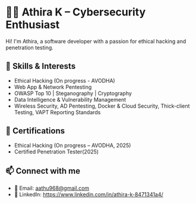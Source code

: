# 👩‍💻 Athira K – Cybersecurity Enthusiast

Hi! I'm Athira, a software developer with a passion for ethical hacking and penetration testing.

## 🔐 Skills & Interests
- Ethical Hacking (On progress - AVODHA)
- Web App & Network Pentesting
- OWASP Top 10 | Steganography | Cryptography
- Data Intelligence & Vulnerability Management
- Wireless Security, AD Pentesting, Docker & Cloud Security, Thick-client Testing, VAPT Reporting Standards
  
## 📜 Certifications
- Ethical Hacking (On progress – AVODHA, 2025)
- Certified Penetration Tester(2025) 

## 📫 Connect with me
- 📧 Email: aathu968@gmail.com
- 💼 LinkedIn: https://www.linkedin.com/in/athira-k-8471341a4/
